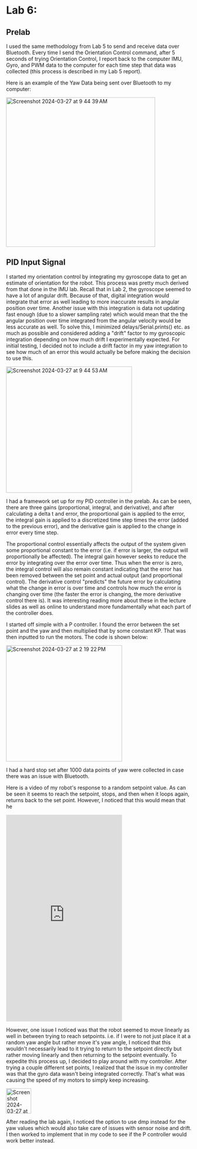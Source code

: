 # Lab 6:

## Prelab

I used the same methodology from Lab 5 to send and receive data over Bluetooth. Every time I send the Orientation Control command, after 5 seconds of trying Orientation Control, I report back to the computer IMU, Gyro, and PWM data to the computer for each time step that data was collected (this process is described in my Lab 5 report).

Here is an example of the Yaw Data being sent over Bluetooth to my computer:

<img width="405" alt="Screenshot 2024-03-27 at 9 44 39 AM" src="https://github.com/ns14/ns14.github.io/assets/65001356/eec00a2b-de08-4886-97b9-0e098183d438">


## PID Input Signal

I started my orientation control by integrating my gyroscope data to get an estimate of orientation for the robot. This process was pretty much derived from that done in the IMU lab. Recall that in Lab 2, the gyroscope seemed to have a lot of angular drift. Because of that, digital integration would integrate that error as well leading to more inaccurate results in angular position over time. Another issue with this integration is data not updating fast enough (due to a slower sampling rate) which would mean that the the angular position over time integrated from the angular velocity would be less accurate as well. To solve this, I minimized delays/Serial.prints() etc. as much as possible and considered adding a "drift" factor to my gyroscopic integration depending on how much drift I experimentally expected. For initial testing, I decided not to include a drift factor in my yaw integration to see how much of an error this would actually be before making the decision to use this.

<img width="342" alt="Screenshot 2024-03-27 at 9 44 53 AM" src="https://github.com/ns14/ns14.github.io/assets/65001356/9ae970ce-daad-4f16-95bb-b23db8b3ea27">

I had a framework set up for my PID controller in the prelab. As can be seen, there are three gains (proportional, integral, and derivative), and after calculating a delta t and error, the proportional gain is applied to the error, the integral gain is applied to a discretized time step times the error (added to the previous error), and the derivative gain is applied to the change in error every time step.

The proportional control essentially affects the output of the system given some proportional constant to the error (i.e. if error is larger, the output will proportionally be affected). The integral gain however seeks to reduce the error by integrating over the error over time. Thus when the error is zero, the integral control will also remain constant indicating that the error has been removed between the set point and actual output (and proportional control). The derivative control "predicts" the future error by calculating what the change in error is over time and controls how much the error is changing over time (the faster the error is changing, the more derivative control there is). It was interesting reading more about these in the lecture slides as well as online to understand more fundamentally what each part of the controller does.

I started off simple with a P controller. I found the error between the set point and the yaw and then multiplied that by some constant KP. That was then inputted to run the motors. The code is shown below:

<img width="315" alt="Screenshot 2024-03-27 at 2 19 22 PM" src="https://github.com/ns14/ns14.github.io/assets/65001356/a871b5f4-4a4c-42c2-821b-7fa127f25c99">

I had a hard stop set after 1000 data points of yaw were collected in case there was an issue with Bluetooth.

Here is a video of my robot's response to a random setpoint value. As can be seen it seems to reach the setpoint, stops, and then when it loops again, returns back to the set point. However, I noticed that this would mean that he 

<iframe width="315" height="560"
src="https://youtu.be/embed/2D20kxEkXE4"
title="YouTube video player"
frameborder="0"
allow="accelerometer; autoplay; clipboard-write; encrypted-media; gyroscope; picture-in-picture; web-share"
allowfullscreen></iframe>

However, one issue I noticed was that the robot seemed to move linearly as well in between trying to reach setpoints. i.e. if I were to not just place it at a random yaw angle but rather move it's yaw angle, I noticed that this wouldn't necessarily lead to it trying to return to the setpoint directly but rather moving linearly and then returning to the setpoint eventually. To expedite this process up, I decided to play around with my controller. After trying a couple different set points, I realized that the issue in my controller was that the gyro data wasn't being integrated correctly. That's what was causing the speed of my motors to simply keep increasing.

<img width="68" alt="Screenshot 2024-03-27 at 5 59 27 PM" src="https://github.com/ns14/ns14.github.io/assets/65001356/fe117b47-f57a-465d-9266-fb90529063ed">

After reading the lab again, I noticed the option to use dmp instead for the yaw values which would also take care of issues with sensor noise and drift. I then worked to implement that in my code to see if the P controller would work better instead.


